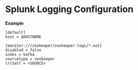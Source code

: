 # Splunk Logging Configuration

**Example**
```
[default]
host = $HOSTNAME

[monitor:///zookeeper/zookeeper-logs/*.out]
disabled = false
index = kafka
sourcetype = zookeeper
crcSalt = <SOURCE>
```